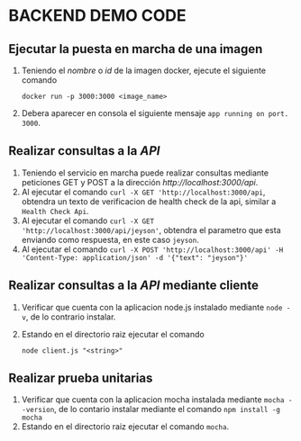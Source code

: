 

# BACKEND DEMO CODE

## Ejecutar la puesta en marcha de una imagen

1. Teniendo el *nombre* o *id* de la imagen docker, ejecute el siguiente comando
    ```
    docker run -p 3000:3000 <image_name>
    ```
2. Debera aparecer en consola el siguiente mensaje `app running on port. 3000`.

## Realizar consultas a la *API*

1. Teniendo el servicio en marcha puede realizar consultas mediante peticiones GET y POST a la dirección
*http://localhost:3000/api*.
2. Al ejecutar el comando `curl -X GET 'http://localhost:3000/api`, obtendra un texto de verificacion de health check de la api, similar a
`Health Check Api`.
3. Al ejecutar el comando `curl -X GET 'http://localhost:3000/api/jeyson'`, obtendra el parametro que esta enviando
como respuesta, en este caso `jeyson`.
4. Al ejecutar el comando `curl -X POST 'http://localhost:3000/api' -H 'Content-Type: application/json' -d '{"text": "jeyson"}'`

## Realizar consultas a la *API* mediante cliente

1. Verificar que cuenta con la aplicacion node.js instalado mediante `node -v`, de lo contrario instalar.

2. Estando en el directorio raiz ejecutar el comando
    ```
    node client.js "<string>"
    ```
## Realizar prueba unitarias

1. Verificar que cuenta con la aplicacion mocha instalada mediante `mocha --version`, de lo contario instalar mediante el comando
`npm install -g mocha`
2. Estando en el directorio raiz ejecutar el comando `mocha`.
